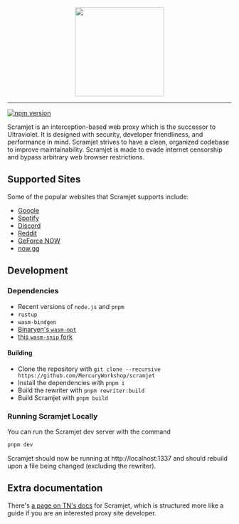 <div align="center">
  <img src="assets/scramjet.png" height="200" />
</div>

---

<a href="https://www.npmjs.com/package/@mercuryworkshop/scramjet"><img src="https://img.shields.io/npm/v/@mercuryworkshop/scramjet.svg?maxAge=3600" alt="npm version" /></a>

Scramjet is an interception-based web proxy which is the successor to Ultraviolet. It is designed with security, developer friendliness, and performance in mind. Scramjet strives to have a clean, organized codebase to improve maintainability. Scramjet is made to evade internet censorship and bypass arbitrary web browser restrictions.

## Supported Sites

Some of the popular websites that Scramjet supports include:

-   [Google](https://google.com)
-   [Spotify](https://spotify.com)
-   [Discord](https://discord.com)
-   [Reddit](https://reddit.com)
-   [GeForce NOW](https://play.geforcenow.com/)
-   [now.gg](https://now.gg)

## Development

### Dependencies

-   Recent versions of `node.js` and `pnpm`
-   `rustup`
-   `wasm-bindgen`
-   [Binaryen's `wasm-opt`](https://github.com/WebAssembly/binaryen)
-   [this `wasm-snip` fork](https://github.com/r58Playz/wasm-snip)

#### Building

-   Clone the repository with `git clone --recursive https://github.com/MercuryWorkshop/scramjet`
-   Install the dependencies with `pnpm i`
-   Build the rewriter with `pnpm rewriter:build`
-   Build Scramjet with `pnpm build`

### Running Scramjet Locally

You can run the Scramjet dev server with the command

```sh
pnpm dev
```

Scramjet should now be running at http://localhost:1337 and should rebuild upon a file being changed (excluding the rewriter).

## Extra documentation

There's [a page on TN's docs](https://docs.titaniumnetwork.org/proxies/scramjet) for Scramjet, which is structured more like a guide if you are an interested proxy site developer.
